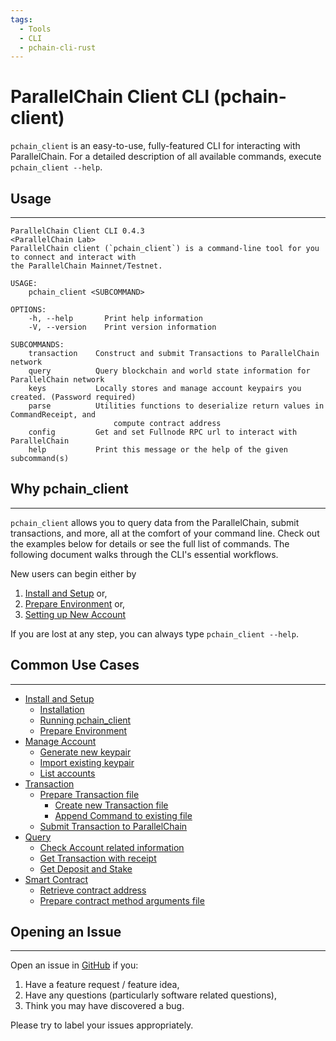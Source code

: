```yaml
---
tags:
  - Tools
  - CLI
  - pchain-cli-rust
---
```


# ParallelChain Client CLI (pchain-client)

`pchain_client` is an easy-to-use, fully-featured CLI for interacting with ParallelChain. 
For a detailed description of all available commands, execute `pchain_client --help`. 

## Usage 
---

```terminal
ParallelChain Client CLI 0.4.3
<ParallelChain Lab>
ParallelChain client (`pchain_client`) is a command-line tool for you to connect and interact with
the ParallelChain Mainnet/Testnet.

USAGE:
    pchain_client <SUBCOMMAND>

OPTIONS:
    -h, --help       Print help information
    -V, --version    Print version information

SUBCOMMANDS:
    transaction    Construct and submit Transactions to ParallelChain network
    query          Query blockchain and world state information for ParallelChain network
    keys           Locally stores and manage account keypairs you created. (Password required)
    parse          Utilities functions to deserialize return values in CommandReceipt, and
                       compute contract address
    config         Get and set Fullnode RPC url to interact with ParallelChain
    help           Print this message or the help of the given subcommand(s)
```

## Why pchain_client
---

`pchain_client` allows you to query data from the ParallelChain, submit transactions, and more, all at the comfort of your command line.
Check out the examples below for details or see the full list of commands. The following document walks through the CLI's essential workflows. 

New users can begin either by 

1. [Install and Setup](./install_and_setup.md) or,
2. [Prepare Environment](../../getting_started/prepare_env.md) or,
3. [Setting up New Account](./manage_account.md)


If you are lost at any step, you can always type `pchain_client --help`.

<!-- START doctoc generated TOC please keep comment here to allow auto update -->
<!-- DON'T EDIT THIS SECTION, INSTEAD RE-RUN doctoc TO UPDATE -->

## Common Use Cases
---

- [Install and Setup](install_and_setup.md#install-and-setup)
    - [Installation](install_and_setup.md#installation)
    - [Running pchain_client](install_and_setup.md#running-pchain_client)
    - [Prepare Environment](install_and_setup.md#prepare-environment)
- [Manage Account](./manage_account.md#manage-account)
    - [Generate new keypair](./manage_account.md#generate-new-keypair)
    - [Import existing keypair](./manage_account.md#import-existing-keypair)
    - [List accounts](./manage_account.md#list-accounts)
- [Transaction](./transaction.md#transaction)
    - [Prepare Transaction file](./transaction.md#prepare-transaction-file)
      - [Create new Transaction file](./transaction.md#create-new-transaction-file)
      - [Append Command to existing file](./transaction.md#append-command-to-existing-file)
    - [Submit Transaction to ParallelChain](./transaction.md#submit-transaction-to-parallelchain)
- [Query](./query.md#query)
    - [Check Account related information](./query.md#check-account-related-information)
    - [Get Transaction with receipt](./query.md#get-transaction-with-receipt)
    - [Get Deposit and Stake](./query.md#get-deposit-and-stake)
- [Smart Contract](./smart_contract.md#smart-contract)
    - [Retrieve contract address](./smart_contract.md#retrieve-contract-address)
    - [Prepare contract method arguments file](./smart_contract.md#prepare-contract-method-arguments-file)

## Opening an Issue
---

Open an issue in [GitHub](https://github.com/parallelchain-io/pchain-client-cli/issues) if you:

1. Have a feature request / feature idea,
2. Have any questions (particularly software related questions),
3. Think you may have discovered a bug.

Please try to label your issues appropriately.